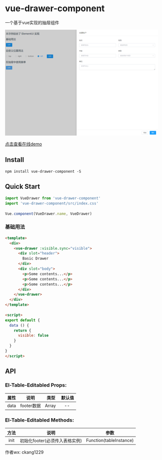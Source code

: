 # vue-drawer-component

一个基于vue实现的抽屉组件

![image](./demo.png)

[点击查看在线demo](https://code-farmer-i.github.io/vue-drawer/dist/)

## Install
```shell
npm install vue-drawer-component -S
```

## Quick Start
``` javascript
import VueDrawer from 'vue-drawer-component'
import 'vue-drawer-component/src/index.css'

Vue.component(VueDrawer.name, VueDrawer)
```

### 基础用法
```html
<template>
  <div>
    <vue-drawer :visible.sync="visible">
      <div slot="header">
        Basic Drawer
      </div>
      <div slot="body">
        <p>Some contents...</p>
        <p>Some contents...</p>
        <p>Some contents...</p>
      </div>
    </vue-drawer>
  </div>
</template>

<script>
export default {
  data () {
    return {
      visible: false
    }
  }
}
</script>
```

## API

### El-Table-Editabled Props:

属性  |  说明  |  类型  |  默认值
:-------: | -------  |  :-------:  |  :-------:
data  |  footer数据  |  Array  |  --

### El-Table-Editabled Methods:

方法  |  说明  |  参数
:-------: | -------  |  :-------:
init  |  初始化footer(必须传入表格实例)  |  Function(tableInstance)

作者wx: ckang1229

